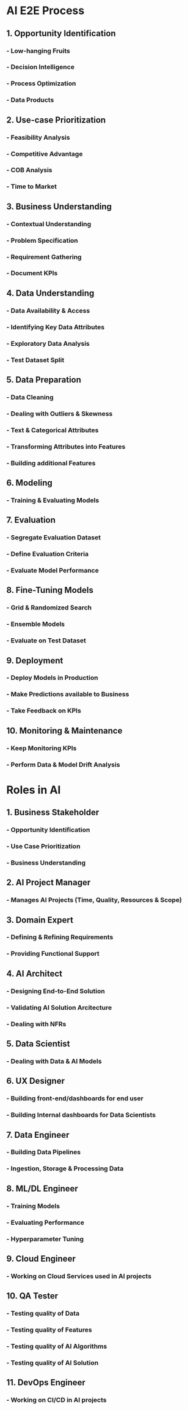 # AI E2E Process

## 1. Opportunity Identification
### - Low-hanging Fruits
### - Decision Intelligence
### - Process Optimization
### - Data Products

## 2. Use-case Prioritization
### - Feasibility Analysis
### - Competitive Advantage
### - COB Analysis
### - Time to Market

## 3. Business Understanding
### - Contextual Understanding
### - Problem Specification
### - Requirement Gathering
### - Document KPIs

## 4. Data Understanding
### - Data Availability & Access
### - Identifying Key Data Attributes
### - Exploratory Data Analysis
### - Test Dataset Split

## 5. Data Preparation
### - Data Cleaning
### - Dealing with Outliers & Skewness
### - Text & Categorical Attributes
### - Transforming Attributes into Features
### - Building additional Features

## 6. Modeling
### - Training & Evaluating Models

## 7. Evaluation
### - Segregate Evaluation Dataset
### - Define Evaluation Criteria
### - Evaluate Model Performance

## 8. Fine-Tuning Models
### - Grid & Randomized Search
### - Ensemble Models
### - Evaluate on Test Dataset

## 9. Deployment
### - Deploy Models in Production
### - Make Predictions available to Business
### - Take Feedback on KPIs

## 10. Monitoring & Maintenance
### - Keep Monitoring KPIs
### - Perform Data & Model Drift Analysis

# Roles in AI

## 1. Business Stakeholder
### - Opportunity Identification
### - Use Case Prioritization
### - Business Understanding

## 2. AI Project Manager
### - Manages AI Projects (Time, Quality, Resources & Scope)

## 3. Domain Expert
### - Defining & Refining Requirements
### - Providing Functional Support

## 4. AI Architect
### - Designing End-to-End Solution
### - Validating AI Solution Arcitecture
### - Dealing with NFRs

## 5. Data Scientist
### - Dealing with Data & AI Models

## 6. UX Designer
### - Building front-end/dashboards for end user
### - Building Internal dashboards for Data Scientists

## 7. Data Engineer
### - Building Data Pipelines
### - Ingestion, Storage & Processing Data

## 8. ML/DL Engineer
### - Training Models
### - Evaluating Performance
### - Hyperparameter Tuning

## 9. Cloud Engineer
### - Working on Cloud Services used in AI projects

## 10. QA Tester
### - Testing quality of Data
### - Testing quality of Features
### - Testing quality of AI Algorithms
### - Testing quality of AI Solution

## 11. DevOps Engineer
### - Working on CI/CD in AI projects
